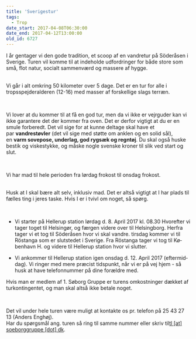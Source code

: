 ```yaml
---
title: 'Sverigestur'
tags:
  - Trop
date_start: 2017-04-08T06:30:00
date_end: 2017-04-12T13:00:00
old_id: 6727
---
```

I år gentager vi den gode tradition, et scoop af en vandretur på Söderåsen i Sverige. Turen vil komme til at indeholde udfordringer for både store som små, flot natur, socialt sammenværd og massere af hygge.

<br />Vi går i alt omkring 50 kilometer over 5 dage. Det er en tur for alle i tropsspejderalderen (12-16) med masser af forskellige slags terræn.

<p lang="da-DK">&nbsp;</p>

Vi lover at du kommer til at få en god tur, men da vi ikke er vejrguder kan vi ikke garantere det der kommer fra oven. Det er derfor vigtigt at du er en smule forberedt. Det vil sige for at kunne deltage&nbsp;skal&nbsp;have et par&nbsp;**vandrestøvler**&nbsp;(det vil sige med støtte om anklen og en solid sål), en&nbsp;**varm sovepose, underlag, god rygsæk og regntøj**.&nbsp;Du skal også huske bestik og viskestykke, og måske nogle svenske kroner til slik ved start og slut.

&nbsp;

Vi har mad til hele perioden fra lørdag frokost til onsdag frokost.

<br />Husk at I&nbsp;skal bære&nbsp;alt selv, inklusiv mad.&nbsp;Det er altså vigtigt at I har plads til fælles ting i jeres taske. Hvis I er i tvivl&nbsp;om noget, så&nbsp;spørg.

&nbsp;

<ul><li><p lang="da-DK">Vi starter på Hellerup station lørdag d. 8. April 2017 kl. 08.30 Hvorefter vi tager toget til Helsingør, og færgen videre over til Helsingborg. Herfra tager vi et tog til Söderåsen hvor vi skal vandre. tirsdag kommer vi til Röstanga som er slutstedet i Sverige. Fra Röstanga tager vi tog til København H. og videre til Hellerup station hvor vi slutter.</p></li><li><p lang="da-DK">Vi ankommer til Hellerup station igen onsdag d. 12. April 2017 (eftermiddag). Vi ringer med mere præcist tidspunkt, når vi er på vej hjem - så husk at have telefonnummer på dine forældre med.</p></li></ul><p lang="da-DK">Hvis man er medlem af 1. Søborg Gruppe er turens omkostninger dækket af turkontingentet, og man skal altså ikke betale noget.</p>

&nbsp;

Det vil under hele turen være muligt at kontakte os pr. telefon på 25 43 27 13 (Anders Enghøj).<br />Har du spørgsmål ang. turen så ring til samme nummer eller skriv til[](mailto:tl%40soeborggruppe.dk)[tl [at] soeborggruppe [dot] dk](mailto:tl%40soeborggruppe.dk).